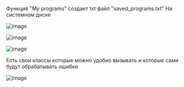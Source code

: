 Функция "My programs" создает txt файл "saved_programs.txt" На системном диске 

![image](https://github.com/user-attachments/assets/910e1494-2f10-4ca6-a426-bc287d3b3f93)

![image](https://github.com/user-attachments/assets/97d52431-6040-4d27-a5f6-a8fb216310dd)

![image](https://github.com/user-attachments/assets/690dfeec-9447-4e88-90d5-ace36b83077f)

Есть свои классы которые можно удобно вызывать и которые сами будут обрабатывать ошибки

![image](https://github.com/user-attachments/assets/2c310378-e0fe-405f-b92a-6c26b6cfdfad)
